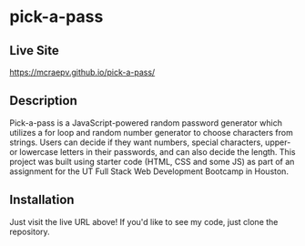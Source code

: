 # pick-a-pass

## Live Site
https://mcraepv.github.io/pick-a-pass/

## Description
Pick-a-pass is a JavaScript-powered random password generator which utilizes a for loop and random number generator to choose characters from strings. Users can decide if they want numbers, special characters, upper- or lowercase letters in their passwords, and can also decide the length. 
This project was built using starter code (HTML, CSS and some JS) as part of an assignment for the UT Full Stack Web Development Bootcamp in Houston.

## Installation
Just visit the live URL above! If you'd like to see my code, just clone the repository.
